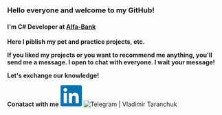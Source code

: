 ### Hello everyone and welcome to my GitHub!

#### I'm C# Developer at [Alfa-Bank](https://alfabank.ru "Alfa-Bank")

**Here I piblish my pet and practice projects, etc.**

**If you liked my projects or you want to recommend me anything, you'll send me a message. I open to chat with everyone. I wait your message!**

**Let's exchange our knowledge!**

**Conatact with me**
<img src="https://github.com/TaranchukVA/TaranchukVA/blob/main/logo/linkedin.png" ref="google.com" alt="Linkedin | Vladimir Taranchuk" width="50" height="50">
<img src="https://t.me/itismeVladimir" alt="Telegram | Vladimir Taranchuk" width="50" height="50">

